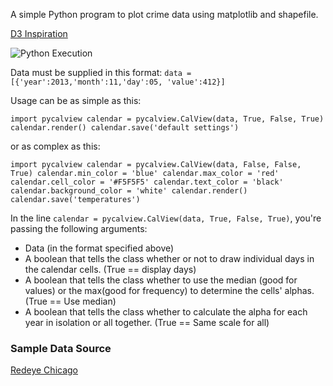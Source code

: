 A simple Python program to plot crime data using matplotlib and shapefile. 

[D3 Inspiration](http://bl.ocks.org/mbostock/4063318)

![Python Execution](https://raw.github.com/oneschirm/python-calview/master/redeye_data_nodates.png)

Data must be supplied in this format:
`data = [{'year':2013,'month':11,'day':05, 'value':412}]`

Usage can be as simple as this: 

`import pycalview
calendar = pycalview.CalView(data, True, False, True)
calendar.render()
calendar.save('default settings')`

or as complex as this:

`import pycalview
calendar = pycalview.CalView(data, False, False, True)
calendar.min_color = 'blue'
calendar.max_color = 'red'
calendar.cell_color = '#F5F5F5'
calendar.text_color = 'black'
calendar.background_color = 'white'
calendar.render()
calendar.save('temperatures')`

In the line `calendar = pycalview.CalView(data, True, False, True)`, you're passing the following arguments:
- Data (in the format specified above)
- A boolean that tells the class whether or not to draw individual days in the calendar cells. (True == display days)
- A boolean that tells the class whether to use the median (good for values) or the max(good for frequency) to determine the cells' alphas. (True == Use median)
- A boolean that tells the class whether to calculate the alpha for each year in isolation or all together. (True == Same scale for all)

### Sample Data Source
[Redeye Chicago](http://homicides.redeyechicago.com/)